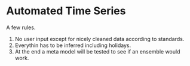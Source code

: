 # Automated Time Series

A few rules.
1. No user input except for nicely cleaned data according to standards.
1. Everythin has to be inferred including holidays.
1. At the end a meta model will be tested to see if an ensemble would work. 

